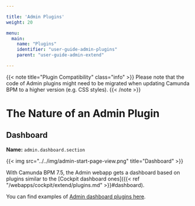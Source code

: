 ```yaml
---

title: 'Admin Plugins'
weight: 20

menu:
  main:
    name: "Plugins"
    identifier: "user-guide-admin-plugins"
    parent: "user-guide-admin-extend"

---
```


{{< note title="Plugin Compatibility" class="info" >}}
  Please note that the code of Admin plugins might need to be migrated when updating Camunda BPM to a higher version (e.g. CSS styles).
{{< /note >}}

# The Nature of an Admin Plugin


## Dashboard

**Name:** `admin.dashboard.section`

{{< img src="../../img/admin-start-page-view.png" title="Dashboard" >}}

With Camunda BPM 7.5, the Admin webapp gets a dashboard based on plugins similar to the [Cockpit dashboard ones]({{< ref "/webapps/cockpit/extend/plugins.md" >}}#dashboard).

You can find examples of [Admin dashboard plugins here](https://github.com/camunda/camunda-bpm-webapp/tree/master/ui/admin/plugins/base/app/views/dashboard).
